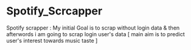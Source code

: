# Spotify_Scrcapper
Spotify scrapper : My initial Goal is to scrap without login data &amp; then afterwords i am going to scrap login user's data [ main aim is to predict user's interest towards music taste ]
